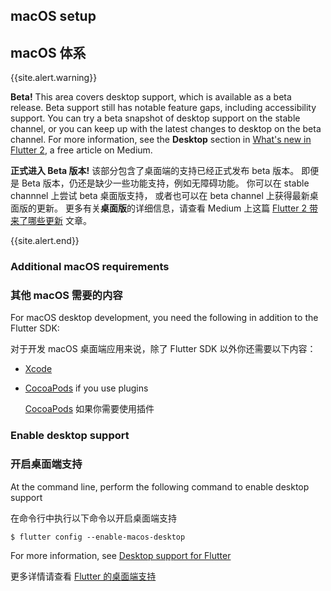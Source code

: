 ## macOS setup

## macOS 体系

{{site.alert.warning}}

  **Beta!**
  This area covers desktop support,
  which is available as a beta release.
  Beta support still has notable feature gaps,
  including accessibility support.
  You can try a beta snapshot of desktop support
  on the stable channel, or you can keep up
  with the latest changes to desktop on the
  beta channel.
  For more information, see the **Desktop**
  section in [What's new in Flutter 2][],
  a free article on Medium.

  **正式进入 Beta 版本!**
  该部分包含了桌面端的支持已经正式发布 beta 版本。
  即便是 Beta 版本，仍还是缺少一些功能支持，例如无障碍功能。
  你可以在 stable channnel 上尝试 beta 桌面版支持，
  或者也可以在 beta channel 上获得最新桌面版的更新。
  更多有关**桌面版**的详细信息，请查看 Medium 上这篇
  [Flutter 2 带来了哪些更新][What's new in Flutter 2] 文章。

{{site.alert.end}}

[What's new in Flutter 2]: {{site.flutter-medium}}/whats-new-in-flutter-2-0-fe8e95ecc65

### Additional macOS requirements

### 其他 macOS 需要的内容

For macOS desktop development,
you need the following in addition to the Flutter SDK:

对于开发 macOS 桌面端应用来说，除了 Flutter SDK 以外你还需要以下内容：

* [Xcode][]
* [CocoaPods][] if you use plugins

  [CocoaPods][] 如果你需要使用插件

[CocoaPods]: https://cocoapods.org/
[Xcode]: {{site.apple-dev}}/xcode/

### Enable desktop support

### 开启桌面端支持

At the command line, perform the following command to enable desktop support

在命令行中执行以下命令以开启桌面端支持

```terminal
$ flutter config --enable-macos-desktop
```

For more information, see [Desktop support for Flutter][]

更多详情请查看 [Flutter 的桌面端支持][Desktop support for Flutter]

[Desktop support for Flutter]: https://flutter.dev/desktop